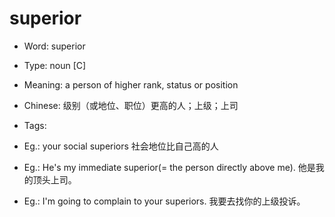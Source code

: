 # superior

- Word: superior

- Type: noun [C]
- Meaning: a person of higher rank, status or position
- Chinese: 级别（或地位、职位）更高的人；上级；上司
- Tags: 
- Eg.: your social superiors 社会地位比自己高的人
- Eg.: He's my immediate superior(= the person directly above me). 他是我的顶头上司。
- Eg.: I'm going to complain to your superiors. 我要去找你的上级投诉。


